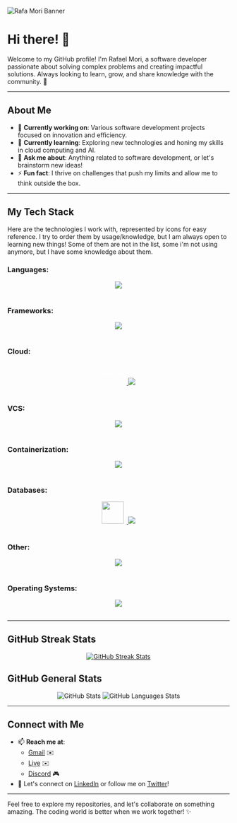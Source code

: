 ![Rafa Mori Banner](https://github.com/rafa-mori/.github/blob/661f6f130131342296429af51d15f5eb6b98679e/assets/banners/name-top_banner_a.png)

# Hi there! 👋

Welcome to my GitHub profile! I'm Rafael Mori, a software developer passionate about solving complex problems and
creating impactful solutions. Always looking to learn, grow, and share knowledge with the community. 🚀

---

## About Me
- 🔭 **Currently working on**: Various software development projects focused on innovation and efficiency.
- 🌱 **Currently learning**: Exploring new technologies and honing my skills in cloud computing and AI.
- 💬 **Ask me about**: Anything related to software development, or let's brainstorm new ideas!
- ⚡ **Fun fact**: I thrive on challenges that push my limits and allow me to think outside the box.

---

## My Tech Stack
Here are the technologies I work with, represented by icons for easy reference. I try to order them by usage/knowledge, but I am always open to learning new things!
Some of them are not in the list, some i'm not using anymore, but I have some knowledge about them.

### **Languages:**
<div align="center">
  <a href="#">
    <img src="https://skillicons.dev/icons?i=bash,js,go,python,ts,dart,java,php,cs,c" />
  </a>
</div>
<br>

### **Frameworks:**
<div align="center">
  <a href="#">
    <img src="https://skillicons.dev/icons?i=flutter,express,react,angular,flask,django,jquery,bootstrap,wordpress,laravel,spring,vue" />
  </a>
</div>
<br>

### **Cloud:**
<div align="center">
  <a href="#">
    <div style="width: 50px !important; max-width: 50px !important; display: inline-block; margin-right: 7px;">
      <svg style="margin-bottom: 0px; padding-bottom: 0px;" xmlns="http://www.w3.org/2000/svg" viewBox="0 0 128 128"><path fill="#FFFF" d="M55.387 66.469h8.333l-4.407-7.09-8.088 12.819h-3.681L57.382 56.8a2.324 2.324 0 011.931-.998c.765 0 1.478.363 1.892.972l9.876 15.424H67.4l-1.736-2.865h-8.438l-1.839-2.864zm38.235 2.864V55.958h-3.123v14.685c0 .402.156.791.454 1.089.298.298.7.466 1.141.466h14.244l1.841-2.865H93.622zm-51.677-2.397c3.033 0 5.496-2.449 5.496-5.482s-2.462-5.496-5.496-5.496H28.28v16.241h3.123V58.822h10.335c1.452 0 2.618 1.18 2.618 2.631s-1.167 2.631-2.618 2.631l-8.806-.013 9.324 8.127h4.538l-6.274-5.263h1.425zM9.059 72.198c-4.483 0-8.122-3.629-8.122-8.114s3.638-8.127 8.122-8.127h9.439c4.485 0 8.121 3.643 8.121 8.127s-3.636 8.114-8.121 8.114H9.059zm9.229-2.865a5.25 5.25 0 005.258-5.249 5.262 5.262 0 00-5.258-5.263H9.267a5.262 5.262 0 00-5.256 5.263 5.25 5.25 0 005.256 5.249h9.021zm59.314 2.865c-4.484 0-8.126-3.629-8.126-8.114s3.642-8.127 8.126-8.127h11.212l-1.829 2.864H77.81a5.267 5.267 0 00-5.264 5.263c0 2.903 2.36 5.249 5.264 5.249h11.263l-1.84 2.865h-9.631zm38.197-2.865a5.25 5.25 0 01-5.055-3.824h13.35l1.84-2.864h-15.19a5.266 5.266 0 015.055-3.824h9.163l1.854-2.864h-11.225c-4.484 0-8.126 3.643-8.126 8.127s3.642 8.114 8.126 8.114h9.631l1.841-2.865h-11.264"/></svg>
    </div>
    <img src="https://skillicons.dev/icons?i=aws,azure,vercel,netlify" />
  </a>
</div>
<br>

### **VCS:**
<div align="center">
  <a href="#">
    <img src="https://skillicons.dev/icons?i=git,github,bitbucket" />
  </a>
</div>
<br>

### **Containerization:**
<div align="center">
  <a href="#">
    <img src="https://skillicons.dev/icons?i=docker,kubernetes" />
  </a>
</div>
<br>

### **Databases:**
<div align="center">
  <a href="#">
    <img width="50px;" style="margin-right: 7px;" src="https://cdn.jsdelivr.net/gh/devicons/devicon@latest/icons/oracle/oracle-original.svg"/>
    <img src="https://skillicons.dev/icons?i=mysql,mongodb,redis,rabbitmq,postgresql,sqlite" />
  </a>
</div>
<br>

### **Other:**
<div align="center">
  <a href="#">
    <img src="https://skillicons.dev/icons?i=idea,vscode,pycharm,webstorm,sublime,visualstudio,arduino,androidstudio,nginx,postman,devto,stackoverflow" />
  </a>
</div>
<br>

### **Operating Systems:**
<div align="center">
  <a href="#">
    <img src="https://skillicons.dev/icons?i=linux,debian,ubuntu,kali,arch,windows,androidstudio,apple" />
  </a>
</div>
<br>

---
## GitHub Streak Stats

<div width="100%" align="center">
    <a href="https://rafa-mori.dev">
        <img src="https://github-readme-streak-stats.herokuapp.com?user=faelmori&theme=dark&date_format=j%20M%5B%20Y%5D&background=45%2C00000066%2C573705&border=FFFFFF&dates=00000000&sideLabels=F97A00" alt="GitHub Streak Stats"/>
    </a>
</div>

## GitHub General Stats

<div width="100%" align="center">
    <span width="75%" height="100%" vertical-align="top">
<!--         <picture>
            <source
                    srcset="https://github-readme-stats-git-main-faelmoris-projects.vercel.app/api?username=faelmori&count_private=true&show_icons=true&theme=radical&line_height=27&bg_color=0d1117&text_color=ffffff&icon_color=ffffff&title_color=ffffff"
                    media="(prefers-color-scheme: radical)"
            />
            <source
                    srcset="https://github-readme-stats-git-main-faelmoris-projects.vercel.app/api?username=faelmori&count_private=true&show_icons=true&theme=radical&line_height=27&bg_color=0d1117&text_color=ffffff&icon_color=ffffff&title_color=ffffff"
                    media="(prefers-color-scheme: radical), (prefers-color-scheme: no-preference)"
            />
            <img
                 src="https://github-readme-stats-git-main-faelmoris-projects.vercel.app/api?username=faelmori&count_private=true&show_icons=true&theme=radical&line_height=27&bg_color=0d1117&text_color=ffffff&icon_color=ffffff&title_color=ffffff"
                 alt="GitHub Stats"/>
        </picture> -->
                  <img
                 src="https://github-readme-stats-git-main-faelmoris-projects.vercel.app/api?username=faelmori&count_private=true&show_icons=true&theme=radical&line_height=28&bg_color=0d1117&text_color=ffffff&icon_color=ffffff&title_color=ffffff"
                 alt="GitHub Stats"/>
    </span>
    <span width="25%">
<!--         <picture>
            <source
                    srcset="https://github-readme-stats-git-main-faelmoris-projects.vercel.app/api/top-langs?username=faelmori&hide=javascript,batchfile,tex,ejs,rich%20text%20format,less,css,roff,text,markup,scss,html&bg_color=0d1117&text_color=ffffff&icon_color=ffffff&title_color=ffffff&langs_count=10&show_icons=true&theme=radical&layout=compact&card_width=440"
                    media="(prefers-color-scheme: radical)"
            />
            <source
                    srcset="https://github-readme-stats-git-main-faelmoris-projects.vercel.app/api/top-langs?username=faelmori&hide=javascript,batchfile,tex,ejs,rich%20text%20format,less,css,roff,text,markup,scss,html&bg_color=0d1117&text_color=ffffff&icon_color=ffffff&title_color=ffffff&langs_count=10&show_icons=true&theme=radical&layout=compact&card_width=440"
                    media="(prefers-color-scheme: radical), (prefers-color-scheme: no-preference)"
            />
            <img
                 src="https://github-readme-stats-git-main-faelmoris-projects.vercel.app/api/top-langs?username=faelmori&hide=javascript,batchfile,tex,ejs,rich%20text%20format,less,css,roff,text,markup,scss,html&bg_color=0d1117&text_color=ffffff&icon_color=ffffff&title_color=ffffff&langs_count=10&show_icons=true&theme=radical&layout=compact&card_width=440"
                 alt="GitHub Languages Stats"/>
        </picture> -->
      <img
                 src="https://github-readme-stats-git-main-faelmoris-projects.vercel.app/api/top-langs?username=faelmori&hide=javascript,batchfile,tex,ejs,rich%20text%20format,less,css,roff,text,markup,scss,html&bg_color=0d1117&text_color=ffffff&icon_color=ffffff&title_color=ffffff&langs_count=10&show_icons=true&theme=radical&layout=compact&card_width=370"
                 alt="GitHub Languages Stats"/>
    </span>
</div>

---

## Connect with Me
- 📫 **Reach me at**:
   - [Gmail](mailto:faelmori@gmail.com) ✉️
   - [Live](mailto:faelmori@live.com) ✉️
   - [Discord](#kblom) 🎮
- 💼 Let's connect on [LinkedIn](https://www.linkedin.com/in/rafael-mori-b7025516/) or follow me on [Twitter](https://x.com/faelOmori)! 

---

Feel free to explore my repositories, and let's collaborate on something amazing. The coding world is better when we work together! ✨
